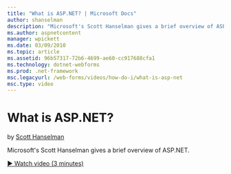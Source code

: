 ```yaml
---
title: "What is ASP.NET? | Microsoft Docs"
author: shanselman
description: "Microsoft's Scott Hanselman gives a brief overview of ASP.NET."
ms.author: aspnetcontent
manager: wpickett
ms.date: 03/09/2010
ms.topic: article
ms.assetid: 96b57317-72b6-4699-ae60-cc917688cfa1
ms.technology: dotnet-webforms
ms.prod: .net-framework
msc.legacyurl: /web-forms/videos/how-do-i/what-is-asp-net
msc.type: video
---
```

What is ASP.NET?
====================
by [Scott Hanselman](https://github.com/shanselman)

Microsoft's Scott Hanselman gives a brief overview of ASP.NET.

[&#9654; Watch video (3 minutes)](https://channel9.msdn.com/Blogs/ASP-NET-Site-Videos/what-is-asp-net)